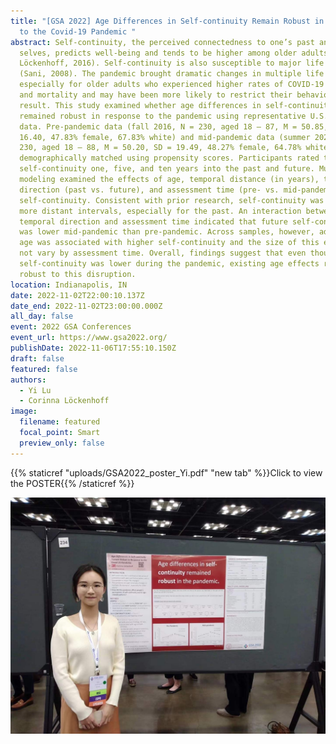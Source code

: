 ```yaml
---
title: "[GSA 2022] Age Differences in Self-continuity Remain Robust in Response
  to the Covid-19 Pandemic "
abstract: Self-continuity, the perceived connectedness to one’s past and future
  selves, predicts well-being and tends to be higher among older adults (Rutt &
  Löckenhoff, 2016). Self-continuity is also susceptible to major life changes
  (Sani, 2008). The pandemic brought dramatic changes in multiple life domains,
  especially for older adults who experienced higher rates of COVID-19 morbidity
  and mortality and may have been more likely to restrict their behavior as a
  result. This study examined whether age differences in self-continuity
  remained robust in response to the pandemic using representative U.S. survey
  data. Pre-pandemic data (fall 2016, N = 230, aged 18 – 87, M = 50.85, SD =
  16.40, 47.83% female, 67.83% white) and mid-pandemic data (summer 2020, N =
  230, aged 18 – 88, M = 50.20, SD = 19.49, 48.27% female, 64.78% white) were
  demographically matched using propensity scores. Participants rated their
  self-continuity one, five, and ten years into the past and future. Multi-level
  modeling examined the effects of age, temporal distance (in years), temporal
  direction (past vs. future), and assessment time (pre- vs. mid-pandemic) on
  self-continuity. Consistent with prior research, self-continuity was lower for
  more distant intervals, especially for the past. An interaction between
  temporal direction and assessment time indicated that future self-continuity
  was lower mid-pandemic than pre-pandemic. Across samples, however, advanced
  age was associated with higher self-continuity and the size of this effect did
  not vary by assessment time. Overall, findings suggest that even though future
  self-continuity was lower during the pandemic, existing age effects remained
  robust to this disruption.
location: Indianapolis, IN
date: 2022-11-02T22:00:10.137Z
date_end: 2022-11-02T23:00:00.000Z
all_day: false
event: 2022 GSA Conferences
event_url: https://www.gsa2022.org/
publishDate: 2022-11-06T17:55:10.150Z
draft: false
featured: false
authors:
  - Yi Lu
  - Corinna Löckenhoff
image:
  filename: featured
  focal_point: Smart
  preview_only: false
---
```

{{% staticref "uploads/GSA2022_poster_Yi.pdf" "new tab" %}}Click to view the POSTER{{% /staticref %}}

![](GSA_2022.jpeg "Me & My Poster!")
